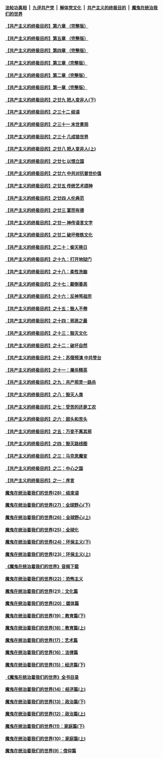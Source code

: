 ####  [法轮功真相](../../../../basic/blob/master/README.md?t=04080601) &nbsp;|&nbsp; [九评共产党](../../../../9ping.md/blob/master/README.md?t=04080601) &nbsp;|&nbsp; [解体党文化](../../../../jtdwh.md/blob/master/README.md?t=04080601)  &nbsp;|&nbsp; [共产主义的终极目的](../../../../gczydzjmd.md/blob/master/README.md?t=04080601) &nbsp;|&nbsp; [魔鬼在统治我们的世界](../../../../mgztzwmdsj.md/blob/master/README.md?t=04080601) 

#### [【共产主义的终极目的】第六章 （完整版）](../pages/nsc422/n11428913.md?t=04080601) 

#### [【共产主义的终极目的】第五章 （完整版）](../pages/nsc422/n11428912.md?t=04080601) 

#### [【共产主义的终极目的】第四章 （完整版）](../pages/nsc422/n11428907.md?t=04080601) 

#### [【共产主义的终极目的】第三章（完整版）](../pages/nsc422/n11428848.md?t=04080601) 

#### [【共产主义的终极目的】第二章（完整版）](../pages/nsc422/n11428831.md?t=04080601) 

#### [【共产主义的终极目的】第一章（完整版）](../pages/nsc422/n11417651.md?t=04080601) 

#### [【共产主义的终极目的】之廿九 把人变非人(下)](../pages/nsc422/n11344140.md?t=04080601) 

#### [【共产主义的终极目的】之三十二 结语](../pages/nsc422/n11360535.md?t=04080601) 

#### [【共产主义的终极目的】之三十一 末世景观](../pages/nsc422/n11351129.md?t=04080601) 

#### [【共产主义的终极目的】之三十 几成狼世界](../pages/nsc422/n11348280.md?t=04080601) 

#### [【共产主义的终极目的】之廿八 把人变非人(上)](../pages/nsc422/n11340492.md?t=04080601) 

#### [【共产主义的终极目的】之廿七 以恨立国](../pages/nsc422/n11336944.md?t=04080601) 

#### [【共产主义的终极目的】之廿六 中共对抗普世价值](../pages/nsc422/n11324785.md?t=04080601) 

#### [【共产主义的终极目的】之廿五 传统艺术颂神](../pages/nsc422/n11296396.md?t=04080601) 

#### [【共产主义的终极目的】之廿四 人伦典范](../pages/nsc422/n11296397.md?t=04080601) 

#### [【共产主义的终极目的】之廿三 富而有德](../pages/nsc422/n11283598.md?t=04080601) 

#### [【共产主义的终极目的】之廿一 神传语言文字](../pages/nsc422/n11263265.md?t=04080601) 

#### [【共产主义的终极目的】之廿二 破坏修炼文化](../pages/nsc422/n11245728.md?t=04080601) 

#### [【共产主义的终极目的】之二十：偷天换日](../pages/nsc422/n11238846.md?t=04080601) 

#### [【共产主义的终极目的】之十九：打开地狱门](../pages/nsc422/n11206376.md?t=04080601) 

#### [【共产主义的终极目的】之十八：柔性洗脑](../pages/nsc422/n11199994.md?t=04080601) 

#### [【共产主义的终极目的】之十七：颠倒善恶](../pages/nsc422/n11179782.md?t=04080601) 

#### [【共产主义的终极目的】之十六：反神骂祖宗](../pages/nsc422/n11166798.md?t=04080601) 

#### [【共产主义的终极目的】之十五：毁人不倦](../pages/nsc422/n11166792.md?t=04080601) 

#### [【共产主义的终极目的】之十四：邪恶之最](../pages/nsc422/n11150249.md?t=04080601) 

#### [【共产主义的终极目的】之十三：毁灭文化](../pages/nsc422/n11135227.md?t=04080601) 

#### [【共产主义的终极目的】之十二：破坏自然](../pages/nsc422/n11135214.md?t=04080601) 

#### [【共产主义的终极目的】之十：苏俄预演 中共登台](../pages/nsc422/n11118424.md?t=04080601) 

#### [【共产主义的终极目的】之十一：屠杀精英](../pages/nsc422/n11118442.md?t=04080601) 

#### [【共产主义的终极目的】之九：共产邪灵一路杀](../pages/nsc422/n11114139.md?t=04080601) 

#### [【共产主义的终极目的】之八：毁灭人类](../pages/nsc422/n11108503.md?t=04080601) 

#### [【共产主义的终极目的】之七：受苦的还是工农](../pages/nsc422/n11101809.md?t=04080601) 

#### [【共产主义的终极目的】之六：甜头和苦头](../pages/nsc422/n11096971.md?t=04080601) 

#### [【共产主义的终极目的】之五：万变不离其邪](../pages/nsc422/n11091285.md?t=04080601) 

#### [【共产主义的终极目的】之四：毁灭路线图](../pages/nsc422/n11086284.md?t=04080601) 

#### [【共产主义的终极目的】之三：马克思魔变](../pages/nsc422/n11061941.md?t=04080601) 

#### [【共产主义的终极目的】之二：中心之国](../pages/nsc422/n11047728.md?t=04080601) 

#### [【共产主义的终极目的】之一：序言](../pages/nsc422/n11086077.md?t=04080601) 

#### [魔鬼在统治着我们的世界(28)：结束语](../pages/nsc422/n10936246.md?t=04080601) 

#### [魔鬼在统治着我们的世界(27)：全球野心(下)](../pages/nsc422/n10928319.md?t=04080601) 

#### [魔鬼在统治着我们的世界(26)：全球野心(上)](../pages/nsc422/n10900318.md?t=04080601) 

#### [魔鬼在统治着我们的世界(25)：全球化](../pages/nsc422/n10788205.md?t=04080601) 

#### [魔鬼在统治着我们的世界(24)：环保主义(下)](../pages/nsc422/n10695307.md?t=04080601) 

#### [魔鬼在统治着我们的世界(23)：环保主义(上)](../pages/nsc422/n10688613.md?t=04080601) 

#### [《魔鬼在统治着我们的世界》音频下载](../pages/nsc422/n10635553.md?t=04080601) 

#### [魔鬼在统治着我们的世界(22)：恐怖主义](../pages/nsc422/n10614727.md?t=04080601) 

#### [魔鬼在统治着我们的世界(21)：文化篇](../pages/nsc422/n10597706.md?t=04080601) 

#### [魔鬼在统治着我们的世界(20)：媒体篇](../pages/nsc422/n10586579.md?t=04080601) 

#### [魔鬼在统治着我们的世界(19)：教育篇(下)](../pages/nsc422/n10564808.md?t=04080601) 

#### [魔鬼在统治着我们的世界(18)：教育篇(上)](../pages/nsc422/n10526970.md?t=04080601) 

#### [魔鬼在统治着我们的世界(17)：艺术篇](../pages/nsc422/n10499093.md?t=04080601) 

#### [魔鬼在统治着我们的世界(16)：法律篇](../pages/nsc422/n10485969.md?t=04080601) 

#### [魔鬼在统治着我们的世界(15)：经济篇(下)](../pages/nsc422/n10469975.md?t=04080601) 

#### [《魔鬼在统治着我们的世界》全书目录](../pages/nsc422/n10464261.md?t=04080601) 

#### [魔鬼在统治着我们的世界(14)：经济篇(上)](../pages/nsc422/n10457370.md?t=04080601) 

#### [魔鬼在统治着我们的世界(13)：政治篇(下)](../pages/nsc422/n10448270.md?t=04080601) 

#### [魔鬼在统治着我们的世界(12)：政治篇(上)](../pages/nsc422/n10444576.md?t=04080601) 

#### [魔鬼在统治着我们的世界(11)：家庭篇(下)](../pages/nsc422/n10440961.md?t=04080601) 

#### [魔鬼在统治着我们的世界(10)：家庭篇(上)](../pages/nsc422/n10435448.md?t=04080601) 

#### [魔鬼在统治着我们的世界(9)：信仰篇](../pages/nsc422/n10432159.md?t=04080601) 

